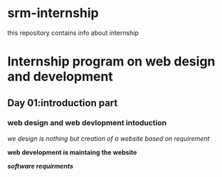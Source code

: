 # srm-internship
this repository contains info about internship
# Internship program on web design and development

## Day 01:introduction part

### web design and web devlopment intoduction

*we design is nothing but creation of a website based on requirement*

**web development is maintaing the website**

***software requirments***

